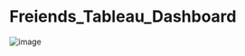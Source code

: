 # Freiends_Tableau_Dashboard
![image](https://github.com/user-attachments/assets/085f338e-ce61-4064-bc76-c252cf566769)
